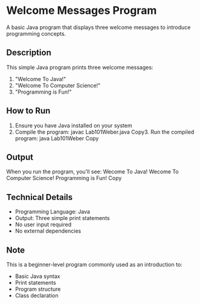 # Welcome Messages Program

A basic Java program that displays three welcome messages to introduce programming concepts.

## Description

This simple Java program prints three welcome messages:
1. "Welcome To Java!"
2. "Welcome To Computer Science!"
3. "Programming is Fun!"

## How to Run

1. Ensure you have Java installed on your system
2. Compile the program:
javac Lab101Weber.java
Copy3. Run the compiled program:
java Lab101Weber
Copy
## Output

When you run the program, you'll see:
Wecome To Java!
Wecome To Computer Science!
Programming is Fun!
Copy
## Technical Details

- Programming Language: Java
- Output: Three simple print statements
- No user input required
- No external dependencies

## Note

This is a beginner-level program commonly used as an introduction to:
- Basic Java syntax
- Print statements
- Program structure
- Class declaration
